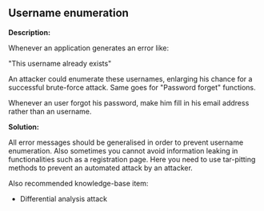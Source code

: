 
Username enumeration
-------

**Description:**

Whenever an application generates an error like:

"This username already exists"

An attacker could enumerate these usernames, enlarging his chance for a successful 
brute-force attack. Same goes for "Password forget" functions.

Whenever an user forgot his password, make him fill in his email address 
rather than an username.


**Solution:**

All error messages should be generalised in order to prevent username enumeration. 
Also sometimes you cannot avoid information leaking in functionalities such as a 
registration page. Here you need to use tar-pitting methods to prevent an automated 
attack by an attacker.

Also recommended knowledge-base item:

- Differential analysis attack 